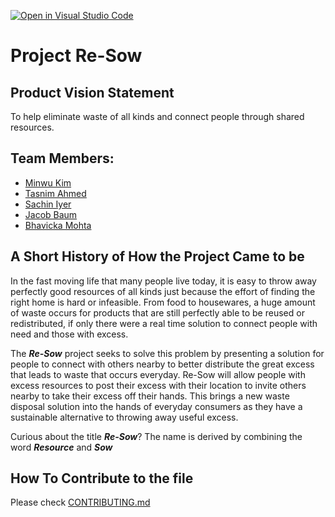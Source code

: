 [![Open in Visual Studio Code](https://classroom.github.com/assets/open-in-vscode-c66648af7eb3fe8bc4f294546bfd86ef473780cde1dea487d3c4ff354943c9ae.svg)](https://classroom.github.com/online_ide?assignment_repo_id=8742764&assignment_repo_type=AssignmentRepo)

# Project Re-Sow

## Product Vision Statement
To help eliminate waste of all kinds and connect people through shared resources.

## Team Members:
- [Minwu Kim](https://github.com/minwukim)
- [Tasnim Ahmed](https://github.com/tasnimahmed11)
- [Sachin Iyer](https://github.com/sachiniyer)
- [Jacob Baum](https://github.com/JacobLBaum)
- [Bhavicka Mohta](https://github.com/vicka1228)


## A Short History of How the Project Came to be
  In the fast moving life that many people live today, it is easy to throw away perfectly good resources of all kinds just because the effort of finding the right home is hard or infeasible. From food to housewares, a huge amount of waste occurs for products that are still perfectly able to be reused or redistributed, if only there were a real time solution to connect people with need and those with excess.

  The ***Re-Sow*** project seeks to solve this problem by presenting a solution for people to connect with others nearby to better distribute the great excess that leads to waste that occurs everyday. Re-Sow will allow people with excess resources to post their excess with their location to invite others nearby to take their excess off their hands. This brings a new waste disposal solution into the hands of everyday consumers as they have a sustainable alternative to throwing away useful excess.

  Curious about the title ***Re-Sow***? The name is derived by combining the word ***Resource*** and ***Sow***

  ## How To Contribute to the file
Please check [CONTRIBUTING.md](./CONTRIBUTING.md)
